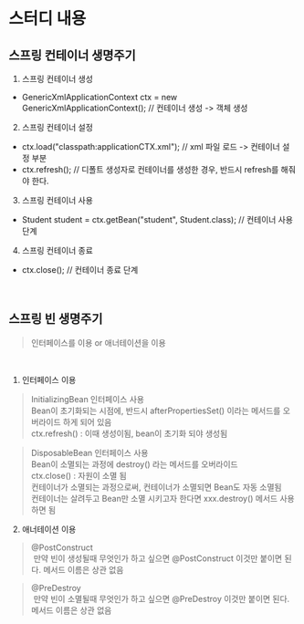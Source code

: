 # 스터디 내용

## 스프링 컨테이너 생명주기
1. 스프링 컨테이너 생성
- GenericXmlApplicationContext ctx = new GenericXmlApplicationContext();	// 컨테이너 생성 -> 객체 생성

2. 스프링 컨테이너 설정
- ctx.load("classpath:applicationCTX.xml");	// xml 파일 로드 -> 컨테이너 설정 부분
- ctx.refresh(); // 디폴트 생성자로 컨테이너를 생성한 경우, 반드시 refresh를 해줘야 한다.

3. 스프링 컨테이너 사용
- Student student = ctx.getBean("student", Student.class);	// 컨테이너 사용 단계

4. 스프링 컨테이너 종료
- ctx.close();  // 컨테이너 종료 단계

<br/>

## 스프링 빈 생명주기 
> 인터페이스를 이용 or 애너테이션을 이용

<br/>

1. 인터페이스 이용
> InitializingBean 인터페이스 사용 <br/>
  Bean이 초기화되는 시점에, 반드시 afterPropertiesSet() 이라는 메서드를 오버라이드 하게 되어 있음 <br/>
     ctx.refresh()  : 이때 생성이됨, bean이 초기화 되야 생성됨 <br/>

> DisposableBean 인터페이스 사용 <br/>
  Bean이 소멸되는 과정에 destroy() 라는 메서드를 오버라이드 <br/>
  ctx.close()  : 자원이 소멸 됨 <br/>
  컨테이너가 소멸되는 과정으로써, 컨테이너가 소멸되면 Bean도 자동 소멸됨 <br/>
  컨테이너는 살려두고 Bean만 소멸 시키고자 한다면 xxx.destroy() 메서드 사용하면 됨 <br/>
     
2. 애너테이션 이용
> @PostConstruct <br/>
  만약 빈이 생성될때 무엇인가 하고 싶으면 @PostConstruct 이것만 붙이면 된다. 메서드 이름은 상관 없음 <br/>

> @PreDestroy <br/>
  만약 빈이 소멸될때 무엇인가 하고 싶으면 @PreDestroy 이것만 붙이면 된다. 메서드 이름은 상관 없음 <br/>
